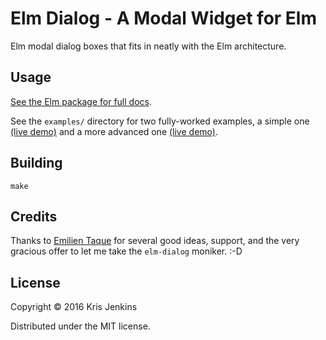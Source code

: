 # Elm Dialog - A Modal Widget for Elm

Elm modal dialog boxes that fits in neatly with the Elm architecture.

## Usage

[See the Elm package for full docs](package.elm-lang.org/packages/krisajenkins/elm-dialog/latest).

See the `examples/` directory for two fully-worked examples, a simple
one
[(live demo)](http://krisajenkins.github.io/elm-dialog/Simple.html)
and a more advanced one
[(live demo)](http://krisajenkins.github.io/elm-dialog/Advanced.html).

## Building

```
make
```

## Credits

Thanks to [Emilien Taque](https://github.com/etaque) for several good
ideas, support, and the very gracious offer to let me take the `elm-dialog`
moniker. :-D

## License

Copyright © 2016 Kris Jenkins

Distributed under the MIT license.
